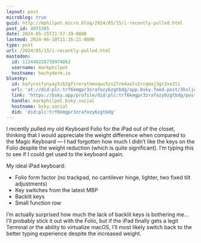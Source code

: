 ```yaml
---
layout: post
microblog: true
guid: http://mphilpot.micro.blog/2024/05/15/i-recently-pulled.html
post_id: 4075305
date: 2024-05-15T21:57:39-0800
lastmod: 2024-06-10T21:35:21-0800
type: post
url: /2024/05/15/i-recently-pulled.html
mastodon:
  id: 112449228730974862
  username: markphilpot
  hostname: hachyderm.io
bluesky:
  id: bafyreifynyay5sb2gftrerytnmvqwv5zx27rm4aolv2rcqmaj3gr2xe2ti
  url: 'at://did:plc:trf6kmgpr3zrafozy6zgtbdg/app.bsky.feed.post/3ksljowi7ad2y'
  link: 'https://bsky.app/profile/did:plc:trf6kmgpr3zrafozy6zgtbdg/post/3ksljowi7ad2y'
  handle: markphilpot.bsky.social
  hostname: bsky.social
  did: 'did:plc:trf6kmgpr3zrafozy6zgtbdg'
---
```

I recently pulled my old Keyboard Folio for the iPad out of the closet, thinking that I would appreciate the weight difference when compared to the Magic Keyboard — I had forgotten how much I didn’t like the keys on the Folio despite the weight reduction (which is quite significant). I’m typing this to see if I could get used to the keyboard again.

My ideal iPad keyboard:

- Folio form factor (no trackpad, no cantilever hinge, lighter, two fixed tilt adjustments)
- Key switches from the latest MBP
- Backlit keys
- Small function row

I’m actually surprised how much the lack of backlit keys is bothering me… I’ll probably stick it out with the Folio, but if the iPad finally gets a legit Terminal or the ability to virtualize macOS, I’ll most likely switch back to the better typing experience despite the increased weight.

